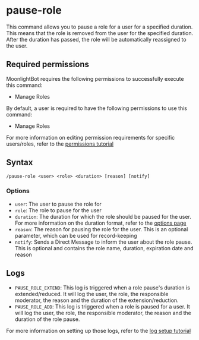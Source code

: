 # pause-role

This command allows you to pause a role for a user for a specified duration. This means that the role is removed from
the user for the specified duration. After the duration has passed, the role will be automatically reassigned to the
user.

## Required permissions

MoonlightBot requires the following permissions to successfully execute this command:

* Manage Roles

By default, a user is required to have the following permissions to use this command:

* Manage Roles

For more information on editing permission requirements for specific users/roles, refer to
the [permissions tutorial](../start-up/permission-tutorial.md)

## Syntax

```text
/pause-role <user> <role> <duration> [reason] [notify]
```

### Options

* `user`: The user to pause the role for
* `role`: The role to pause for the user
* `duration`: The duration for which the role should be paused for the user. For more information on the duration
  format, refer to the [options page](../start-up/options.md#durations)
* `reason`: The reason for pausing the role for the user. This is an optional parameter, which can be used for
  record-keeping
* `notify`: Sends a Direct Message to inform the user about the role pause. This is optional and contains the role name, duration, expiration date and reason

## Logs

* `PAUSE_ROLE_EXTEND`: This log is triggered when a role pause's duration is extended/reduced.
  It will log the user, the role, the responsible moderator, the reason and the duration of the extension/reduction.
* `PAUSE_ROLE_ADD`: This log is triggered when a role is paused for a user.
  It will log the user, the role, the responsible moderator, the reason and the duration of the role pause.

For more information on setting up those logs, refer to the [log setup tutorial](../README.md#logging)
